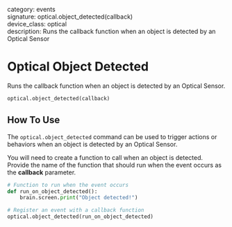category: events  
signature: optical.object_detected(callback)   
device_class: optical  
description: Runs the callback function when an object is detected by an Optical Sensor  

# Optical Object Detected

Runs the callback function when an object is detected by an Optical Sensor.

```python
optical.object_detected(callback)
```

## How To Use

The `optical.object_detected` command can be used to trigger actions or behaviors when an object is detected by an Optical Sensor.

You will need to create a function to call when an object is detected. Provide the name of the function that should run when the event occurs as the **callback** parameter.

```python
# Function to run when the event occurs
def run_on_object_detected():
    brain.screen.print("Object detected!")

# Register an event with a callback function
optical.object_detected(run_on_object_detected)
```

<advanced>
</advanced>







